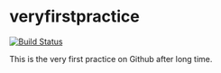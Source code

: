 # veryfirstpractice

[![Build Status](https://travis-ci.org/gultekingokhan/veryfirstpractice.svg?branch=master)](https://travis-ci.org/gultekingokhan/veryfirstpractice)

This is the very first practice on Github after long time.
